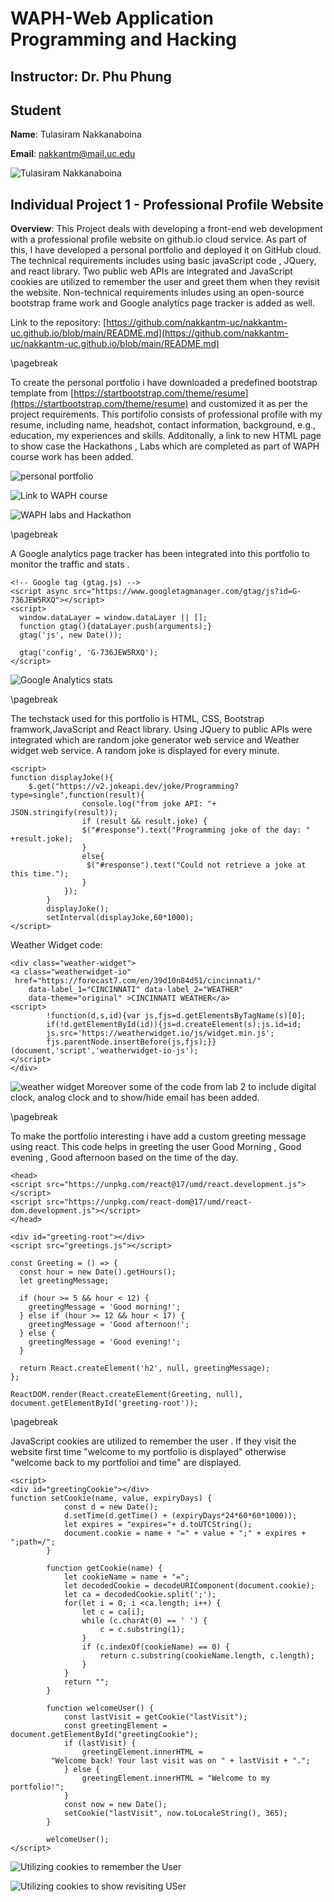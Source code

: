 # WAPH-Web Application Programming and Hacking

## Instructor: Dr. Phu Phung

## Student

**Name**: Tulasiram Nakkanaboina

**Email**: nakkantm@mail.uc.edu

![Tulasiram Nakkanaboina](images/headshot1.jpeg)


## Individual Project 1 - Professional Profile Website

**Overview**: This Project deals with developing a front-end web development with a professional profile website on github.io cloud service.
As part of this, I have developed a personal portfolio and deployed it on GitHub cloud. The technical requirements includes using basic javaScript code , JQuery, and react library. Two public web APIs are integrated and JavaScript cookies are utilized to remember the user and greet them when they revisit the website.
Non-technical requirements inludes using an open-source bootstrap frame work and Google analytics page tracker is added as well.

Link to the repository:
[https://github.com/nakkantm-uc/nakkantm-uc.github.io/blob/main/README.md](https://github.com/nakkantm-uc/nakkantm-uc.github.io/blob/main/README.md)

\pagebreak

To create the personal portfolio i have downloaded a predefined bootstrap template from [https://startbootstrap.com/theme/resume](https://startbootstrap.com/theme/resume) and customized it as per the project requirements. This portifolio consists of professional profile with my resume, including name, headshot, contact information, background, e.g., education, my experiences and skills. Additonally, a link to new HTML page to show case the Hackathons , Labs which are completed as part of WAPH course work has been added.

![personal portfolio](images/1.png)

![Link to WAPH course](images/2.png)

![WAPH labs and Hackathon](images/3.png)

\pagebreak

A Google analytics page tracker has been integrated into this portfolio to monitor the traffic and stats .

```JS
<!-- Google tag (gtag.js) -->
<script async src="https://www.googletagmanager.com/gtag/js?id=G-736JEW5RXQ"></script>
<script>
  window.dataLayer = window.dataLayer || [];
  function gtag(){dataLayer.push(arguments);}
  gtag('js', new Date());

  gtag('config', 'G-736JEW5RXQ');
</script>
```
![Google Analytics stats](images/4.png)

\pagebreak

The techstack used for this portfolio is HTML, CSS, Bootstrap framwork,JavaScript and React library.
Using JQuery to public APIs were integrated which are random joke generator web service and Weather widget web service.
A random joke is displayed for every minute.
```JS
<script>
function displayJoke(){
	$.get("https://v2.jokeapi.dev/joke/Programming?type=single",function(result){
				console.log("from joke API: "+ JSON.stringify(result));
				if (result && result.joke) {
				$("#response").text("Programming joke of the day: " +result.joke);
				}
				else{
				 $("#response").text("Could not retrieve a joke at this time.");	
				}
			});
		}
		displayJoke();
		setInterval(displayJoke,60*1000);
</script>
```

Weather Widget code: 
```JS
<div class="weather-widget">
<a class="weatherwidget-io"
 href="https://forecast7.com/en/39d10n84d51/cincinnati/"
	data-label_1="CINCINNATI" data-label_2="WEATHER"
 	data-theme="original" >CINCINNATI WEATHER</a>
<script>
		!function(d,s,id){var js,fjs=d.getElementsByTagName(s)[0];
		if(!d.getElementById(id)){js=d.createElement(s);js.id=id;
		js.src='https://weatherwidget.io/js/widget.min.js';
		fjs.parentNode.insertBefore(js,fjs);}}
(document,'script','weatherwidget-io-js');
</script>
</div>
```

![weather widget](images/5.png)
Moreover some of the code from lab 2  to include digital clock, analog clock and to show/hide email has been added.

\pagebreak

To make the portfolio interesting i have add a custom greeting message using react. This code helps in greeting the user Good Morning , Good evening , Good afternoon based on the time of the day.

```JS
<head>
<script src="https://unpkg.com/react@17/umd/react.development.js"></script>
<script src="https://unpkg.com/react-dom@17/umd/react-dom.development.js"></script>
</head>

<div id="greeting-root"></div>
<script src="greetings.js"></script>

const Greeting = () => {
  const hour = new Date().getHours();
  let greetingMessage;

  if (hour >= 5 && hour < 12) {
    greetingMessage = 'Good morning!';
  } else if (hour >= 12 && hour < 17) {
    greetingMessage = 'Good afternoon!';
  } else {
    greetingMessage = 'Good evening!';
  }

  return React.createElement('h2', null, greetingMessage);
};

ReactDOM.render(React.createElement(Greeting, null),
document.getElementById('greeting-root'));
```

\pagebreak

JavaScript cookies are utilized to remember the user . If they visit the website first time "welcome to my portfolio is displayed" otherwise "welcome back to my portfolioi and time" are displayed.

```JS
<script>
<div id="greetingCookie"></div>
function setCookie(name, value, expiryDays) {
            const d = new Date();
            d.setTime(d.getTime() + (expiryDays*24*60*60*1000));
            let expires = "expires="+ d.toUTCString();
            document.cookie = name + "=" + value + ";" + expires + ";path=/";
        }

        function getCookie(name) {
            let cookieName = name + "=";
            let decodedCookie = decodeURIComponent(document.cookie);
            let ca = decodedCookie.split(';');
            for(let i = 0; i <ca.length; i++) {
                let c = ca[i];
                while (c.charAt(0) == ' ') {
                    c = c.substring(1);
                }
                if (c.indexOf(cookieName) == 0) {
                    return c.substring(cookieName.length, c.length);
                }
            }
            return "";
        }

        function welcomeUser() {
            const lastVisit = getCookie("lastVisit");
            const greetingElement = document.getElementById("greetingCookie");
            if (lastVisit) {
                greetingElement.innerHTML =
		 "Welcome back! Your last visit was on " + lastVisit + ".";
            } else {
                greetingElement.innerHTML = "Welcome to my portfolio!";
            }
            const now = new Date();
            setCookie("lastVisit", now.toLocaleString(), 365);
        }

        welcomeUser();
</script>
```

![Utilizing cookies to remember the User](images/6.png)

![Utilizing cookies to show revisiting USer](images/7.png)
